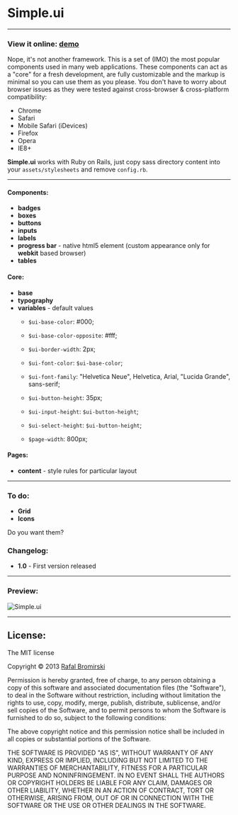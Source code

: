 # Simple.ui

---

### View it online: [demo](http://paranoida.github.com/simple-ui/)

Nope, it's not another framework. This is a set of (IMO) the most popular components used in many web applications. These components can act as a "core" for a fresh development, are fully customizable and the markup is minimal so you can use them as you please. You don't have to worry about browser issues as they were tested against cross-browser & cross-platform compatibility:

- Chrome
- Safari
- Mobile Safari (iDevices)
- Firefox
- Opera
- IE8+

**Simple.ui** works with Ruby on Rails, just copy sass directory content into your `assets/stylesheets` and remove `config.rb`.

---

#### Components:

- **badges**
- **boxes**
- **buttons**
- **inputs**
- **labels**
- **progress bar** - native html5 element (custom appearance only for **webkit** based browser)
- **tables**

#### Core:

- **base**
- **typography**
- **variables** - default values
	- `$ui-base-color`: #000;
	- `$ui-base-color-opposite`: #fff;
	- `$ui-border-width`: 2px;
	- `$ui-font-color`: `$ui-base-color`;
	- `$ui-font-family`: "Helvetica Neue", Helvetica, Arial, "Lucida Grande", sans-serif;
    - `$ui-button-height`: 35px;
    - `$ui-input-height`: `$ui-button-height`;
    - `$ui-select-height`: `$ui-button-height`;
	
	- `$page-width`: 800px;

#### Pages:

- **content** - style rules for particular layout

---


### To do:	

- **Grid** 
- **Icons**

Do you want them?


### Changelog:

- **1.0** - First version released

---

### Preview:


![Simple.ui](http://paranoida.github.com/simple-ui/simpleui.png)

---


## License:

The MIT license

Copyright &copy; 2013 [Rafal Bromirski](http://paranoida.com)

Permission is hereby granted, free of charge, to any person obtaining a copy of this software and associated documentation files (the "Software"), to deal in the Software without restriction, including without limitation the rights to use, copy, modify, merge, publish, distribute, sublicense, and/or sell copies of the Software, and to permit persons to whom the Software is furnished to do so, subject to the following conditions:

The above copyright notice and this permission notice shall be included in all copies or substantial portions of the Software.

THE SOFTWARE IS PROVIDED "AS IS", WITHOUT WARRANTY OF ANY KIND, EXPRESS OR IMPLIED, INCLUDING BUT NOT LIMITED TO THE WARRANTIES OF MERCHANTABILITY, FITNESS FOR A PARTICULAR PURPOSE AND NONINFRINGEMENT. IN NO EVENT SHALL THE AUTHORS OR COPYRIGHT HOLDERS BE LIABLE FOR ANY CLAIM, DAMAGES OR OTHER LIABILITY, WHETHER IN AN ACTION OF CONTRACT, TORT OR OTHERWISE, ARISING FROM, OUT OF OR IN CONNECTION WITH THE SOFTWARE OR THE USE OR OTHER DEALINGS IN THE SOFTWARE.
